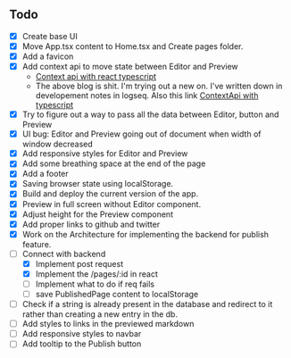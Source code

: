 ## Todo

- [x] Create base UI
- [x] Move App.tsx content to Home.tsx and Create pages folder. 
- [x] Add a favicon
- [x] Add context api to move state between Editor and Preview
	- [Context api with react typescript](https://blog.logrocket.com/how-to-use-react-context-with-typescript/)
	- The above blog is shit. I'm trying out a new on. I've written down in developement notes in logseq. Also this link [ContextApi with typescript](https://dev.to/alexander7161/react-context-api-with-typescript-example-j7a)
- [x] Try to figure out a way to pass all the data between Editor, button and Preview
- [x] UI bug: Editor and Preview going out of document when width of window decreased
- [x] Add responsive styles for Editor and Preview
- [x] Add some breathing space at the end of the page
- [x] Add a footer
- [x] Saving browser state using localStorage.
- [x] Build and deploy the current version of the app.
- [x] Preview in full screen without Editor component.
- [x] Adjust height for the Preview component
- [x] Add proper links to github and twitter
- [x] Work on the Architecture for implementing the backend for publish feature.
- [ ] Connect with backend
  - [x] Implement post request
  - [x] Implement the /pages/:id in react
  - [ ] Implement what to do if req fails
  - [ ] save PublishedPage content to localStorage
- [ ] Check if a string is already present in the database and redirect to it rather than creating a new entry in the db.
- [ ] Add styles to links in the previewed markdown
- [ ] Add responsive styles to navbar
- [ ] Add tooltip to the Publish button
